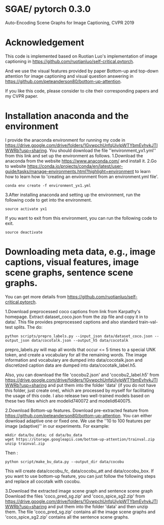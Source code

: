 # SGAE/ pytorch 0.3.0
Auto-Encoding Scene Graphs for Image Captioning, CVPR 2019

# Acknowledgement
This code is implemented based on Ruotian Luo's implementation of image captioning in https://github.com/ruotianluo/self-critical.pytorch.

And we use the visual features provided by paper Bottom-up and top-down attention for image captioning and visual question answering in https://github.com/peteanderson80/bottom-up-attention.

If you like this code, please consider to cite their corresponding papers and my CVPR paper.

# Installation anaconda and the environment
I provide the anaconda environment for running my code in https://drive.google.com/drive/folders/1GvwpchUnfqUjvlpWTYbmEvhvkJTIWWRb?usp=sharing. You should download the file ''environment_yx1.yml'' from this link and set up the environment as follows.
1.Download the anaconda from the website https://www.anaconda.com/ and install it.
2.Go to website https://conda.io/projects/conda/en/latest/user-guide/tasks/manage-environments.html?highlight=environment to learn how to learn how to 'creating an environment from an environment.yml file'.
```
conda env create -f environment_yx1.yml
```
3.After installing anaconda and setting up the environment, run the following code to get into the environment.
```
source activate yx1
```
If you want to exit from this environment, you can run the following code to exit.
```
source deactivate
```

# Downloading meta data, e.g., image captions, visual features, image scene graphs, sentence scene graphs.
You can get more details from  https://github.com/ruotianluo/self-critical.pytorch.

1.Download preprocessed coco captions from link from Karpathy's homepage. Extract dataset_coco.json from the zip file and copy it in to data/. This file provides preprocessed captions and also standard train-val-test splits.
The do:
```
python scripts/prepro_labels.py --input_json data/dataset_coco.json --output_json data/cocotalk.json --output_h5 data/cocotalk
```
prepro_labels.py will map all words that occur <= 5 times to a special UNK token, and create a vocabulary for all the remaining words. The image information and vocabulary are dumped into data/cocotalk.json and discretized caption data are dumped into data/cocotalk_label.h5.

Also, you can download the file 'cocobu2.json' and 'cocobu2_label.h5' from https://drive.google.com/drive/folders/1GvwpchUnfqUjvlpWTYbmEvhvkJTIWWRb?usp=sharing and put them into the folder 'data' (if you do not have this folder, just create one), which are processed by myself for facilitating the usage of this code. I also release two well-trained models based on these two files which are modelid740072 and modelid640075.

2.Download Bottom-up features.
Download pre-extracted feature from https://github.com/peteanderson80/bottom-up-attention. You can either download adaptive one or fixed one. We use the ''10 to 100 features per image (adaptive)'' in our experiments.
For example:
```
mkdir data/bu_data; cd data/bu_data
wget https://storage.googleapis.com/bottom-up-attention/trainval.zip
unzip trainval.zip
```
Then :
```
python script/make_bu_data.py --output_dir data/cocobu
```
This will create data/cocobu_fc, data/cocobu_att and data/cocobu_box. If you want to use bottom-up feature, you can just follow the following steps and replace all cocotalk with cocobu.

3.Download the extracted image scene graph and sentence scene graph
Download the files 'coco_pred_sg.zip' and 'coco_spice_sg2.zip' from https://drive.google.com/drive/folders/1GvwpchUnfqUjvlpWTYbmEvhvkJTIWWRb?usp=sharing and put them into the folder 'data' and then unzip them. The file 'coco_pred_sg.zip' contains all the image scene graphs and 'coco_spice_sg2.zip' contains all the sentence scene graphs.
